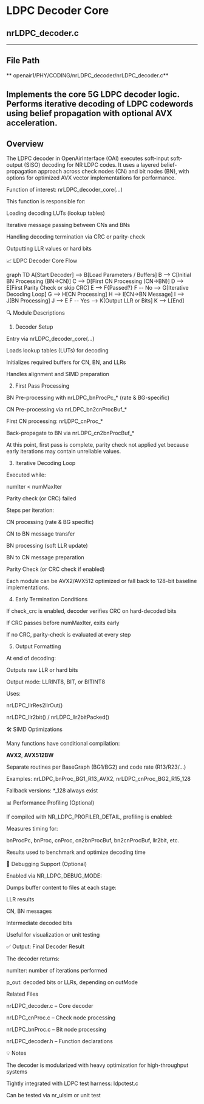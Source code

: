# LDPC Decoder Core
## nrLDPC_decoder.c
---
## File Path
** openair1/PHY/CODING/nrLDPC_decoder/nrLDPC_decoder.c**

Implements the core 5G LDPC decoder logic. Performs iterative decoding of LDPC codewords using belief propagation with optional AVX acceleration.
---
## Overview

The LDPC decoder in OpenAirInterface (OAI) executes soft-input soft-output (SISO) decoding for NR LDPC codes. It uses a layered belief-propagation approach across check nodes (CN) and bit nodes (BN), with options for optimized AVX vector implementations for performance.

Function of interest: nrLDPC_decoder_core(...)

This function is responsible for:

Loading decoding LUTs (lookup tables)

Iterative message passing between CNs and BNs

Handling decoding termination via CRC or parity-check

Outputting LLR values or hard bits

📈 LDPC Decoder Core Flow

graph TD
    A[Start Decoder] --> B[Load Parameters / Buffers]
    B --> C[Initial BN Processing (BN->CN)]
    C --> D[First CN Processing (CN->BN)]
    D --> E[First Parity Check or skip CRC]
    E --> F{Passed?}
    F -- No --> G[Iterative Decoding Loop]
    G --> H[CN Processing]
    H --> I[CN->BN Message]
    I --> J[BN Processing]
    J --> E
    F -- Yes --> K[Output LLR or Bits]
    K --> L[End]

🔍 Module Descriptions

1. Decoder Setup

Entry via nrLDPC_decoder_core(...)

Loads lookup tables (LUTs) for decoding

Initializes required buffers for CN, BN, and LLRs

Handles alignment and SIMD preparation

2. First Pass Processing

BN Pre-processing with nrLDPC_bnProcPc_* (rate & BG-specific)

CN Pre-processing via nrLDPC_bn2cnProcBuf_*

First CN processing: nrLDPC_cnProc_*

Back-propagate to BN via nrLDPC_cn2bnProcBuf_*

At this point, first pass is complete, parity check not applied yet because early iterations may contain unreliable values.

3. Iterative Decoding Loop

Executed while:

numIter < numMaxIter

Parity check (or CRC) failed

Steps per iteration:

CN processing (rate & BG specific)

CN to BN message transfer

BN processing (soft LLR update)

BN to CN message preparation

Parity Check (or CRC check if enabled)

Each module can be AVX2/AVX512 optimized or fall back to 128-bit baseline implementations.

4. Early Termination Conditions

If check_crc is enabled, decoder verifies CRC on hard-decoded bits

If CRC passes before numMaxIter, exits early

If no CRC, parity-check is evaluated at every step

5. Output Formatting

At end of decoding:

Outputs raw LLR or hard bits

Output mode: LLRINT8, BIT, or BITINT8

Uses:

nrLDPC_llrRes2llrOut()

nrLDPC_llr2bit() / nrLDPC_llr2bitPacked()

🛠️ SIMD Optimizations

Many functions have conditional compilation:

__AVX2__, __AVX512BW__

Separate routines per BaseGraph (BG1/BG2) and code rate (R13/R23/...)

Examples: nrLDPC_bnProc_BG1_R13_AVX2, nrLDPC_cnProc_BG2_R15_128

Fallback versions: *_128 always exist

📊 Performance Profiling (Optional)

If compiled with NR_LDPC_PROFILER_DETAIL, profiling is enabled:

Measures timing for:

bnProcPc, bnProc, cnProc, cn2bnProcBuf, bn2cnProcBuf, llr2bit, etc.

Results used to benchmark and optimize decoding time

🧪 Debugging Support (Optional)

Enabled via NR_LDPC_DEBUG_MODE:

Dumps buffer content to files at each stage:

LLR results

CN, BN messages

Intermediate decoded bits

Useful for visualization or unit testing

✅ Output: Final Decoder Result

The decoder returns:

numIter: number of iterations performed

p_out: decoded bits or LLRs, depending on outMode

Related Files

nrLDPC_decoder.c – Core decoder

nrLDPC_cnProc.c – Check node processing

nrLDPC_bnProc.c – Bit node processing

nrLDPC_decoder.h – Function declarations

💡 Notes

The decoder is modularized with heavy optimization for high-throughput systems

Tightly integrated with LDPC test harness: ldpctest.c

Can be tested via nr_ulsim or unit test
